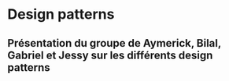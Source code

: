 # Design patterns 

## Présentation du groupe de Aymerick, Bilal, Gabriel et Jessy sur les différents design patterns

